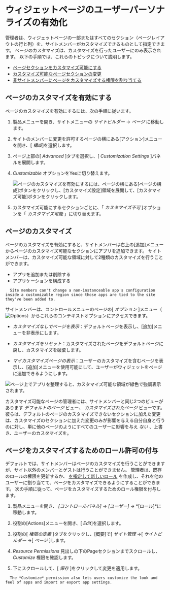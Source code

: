 # ウィジェットページのユーザーパーソナライズの有効化

管理者は、ウィジェットページの一部またはすべてのセクション（ページレイアウトの行と列）を、サイトメンバーがカスタマイズできるものとして指定できます。 ページのカスタマイズは、カスタマイズを行ったユーザーにのみ表示されます。 以下の手順では、これらのトピックについて説明します。

  - [ページセクションをカスタマイズ可能にする](#enabling-page-customizations)
  - [カスタマイズ可能なページセクションの変更](#customizing-pages)
  - [非サイトメンバーにページをカスタマイズする権限を割り当てる](#granting-roles-permission-to-customize-pages)

## ページのカスタマイズを有効にする

ページのカスタマイズを有効にするには、次の手順に従います。

1.  製品メニューを開き、サイトメニューの *サイトビルダー* → *ページ* に移動します。

2.  サイトのメンバーに変更を許可するページの横にある[アクション]メニューを開き、[ *構成*]を選択します。

3.  ページ上部の[ *Advanced* ]タブを選択し、[ *Customization Settings* ]パネルを展開します。

4.  *Customizable* オプションをYesに切り替えます。

    ![ページのカスタマイズを有効にするには、ページの横にある[ページの構成]ボタンをクリックし、[カスタマイズ設定]領域を展開して、[カスタマイズ可能]ボタンをクリックします。](./personalizing-pages/images/01.png)

5.  カスタマイズ可能にするセクションごとに、「 *カスタマイズ不可* ]オプションを「 *カスタマイズ可能* 」に切り替えます。

## ページのカスタマイズ

ページのカスタマイズを有効にすると、サイトメンバーは右上の[追加]メニューからページのカスタマイズ可能なセクションにアプリを追加できます。 サイトメンバーは、カスタマイズ可能な領域に対して2種類のカスタマイズを行うことができます。

  - アプリを追加または削除する
  - アプリケーションを構成する

<!-- end list -->

``` note::
  Site members can't change a non-instanceable app's configuration inside a customizable region since those apps are tied to the site they've been added to.
```

サイトメンバーは、コントロールメニューのページの[ *オプション* ]メニュー（![Options](../../../images/icon-options.png)）からこれらのコンテキストオプションにアクセスできます。

  - *カスタマイズなしでページを表示*：デフォルトページを表示し、[追加]メニューを非表示にします。

  - *カスタマイズをリセット*：カスタマイズされたページをデフォルトページに戻し、カスタマイズを破棄します。

  - *マイカスタマイズページの表示*：ユーザーのカスタマイズを含むページを表示し、[追加]メニューを使用可能にして、ユーザーがウィジェットをページに追加できるようにします。

![ページ上でアプリを整理すると、カスタマイズ可能な領域が緑色で強調表示されます。](./personalizing-pages/images/02.png)

カスタマイズ可能なページの管理者には、サイトメンバーと同じ2つのビューがあります *デフォルトのページ* ビュー、 *カスタマイズされたページ* ビューです。 彼らは、デフォルトのページのカスタマイズできないセクションに加えた変更は、カスタマイズのセクションに加えた変更のみが影響を与える自分自身と行うのに対し、単に他のページのようにすべてのユーザーに影響を与え *ない* 、上書き、ユーザーのカスタマイズを。

## ページをカスタマイズするためのロール許可の付与

デフォルトでは、サイトメンバーはページのカスタマイズを行うことができますが、サイト以外のメンバーとゲストは行うことができません。 管理者は、既存のロールの権限を更新するか、 [を指定して新しいロール](../../../users-and-permissions/roles-and-permissions/README.md) を作成し、それを他のユーザーに割り当てて、ページをカスタマイズできるようにすることができます。 次の手順に従って、ページをカスタマイズするためのロール権限を付与します。

1.  製品メニューを開き、 *[コントロールパネル]* → *[ユーザー]* → *[ロール]*に移動します。

2.  役割の[Actions]メニューを開き、[ *Edit*]を選択します。

3.  役割の[ *権限の定義* ]タブをクリックし、[概要]で[ *サイト管理* →[ *サイトビルダー* →[ *ページ* ]します。

4.  *Resource Permissions* 見出しの下のPageセクションまでスクロールし、 *Customize* 権限を確認します。

5.  下にスクロールして、[ *保存* ]をクリックして変更を適用します。

<!-- end list -->

``` note::
  The *Customize* permission also lets users customize the look and feel of apps and import or export app settings.
```
